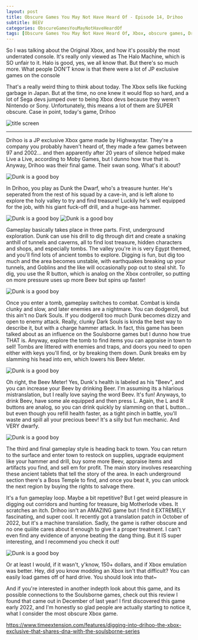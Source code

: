 ```yaml
---
layout: post
title: Obscure Games You May Not Have Heard Of - Episode 14, Drihoo
subtitle: BEEV
categories: ObscureGamesYouMayNotHaveHeardOf
tags: [Obscure Games You May Not Have Heard Of, Xbox, obscure games, Drihoo, Soulslikes]
---
```



So I was talking about the Original Xbox, and how it's possibly the most underrated console. It's really only viewed as The Halo Machine, which is SO unfair to it. Halo is good, yes, we all know that. But there's so much more. What people DON'T know is that there were a lot of JP exclusive games on the console

That's a really weird thing to think about today. The Xbox sells like fucking garbage in Japan. But at the time, no one knew it would flop so hard, and a lot of Sega devs jumped over to being Xbox devs because they weren't Nintendo or Sony. Unfortunately, this means a lot of them are SUPER obscure. Case in point, today's game, Drihoo

<img src="https://i.imgur.com/eZKn5yL.png" alt="title screen">

---

Drihoo is a JP exclusive Xbox game made by Highwaystar. They're a company you probably haven't heard of, they made a few games between 97 and 2002... and then apparently after 20 years of silence helped make Live a Live, according to Moby Games, but I dunno how true that is. Anyway, Drihoo was their final game. Their swan song. What's it about?

<img src="https://i.imgur.com/ONihNwn.png" alt="Dunk is a good boy">

In Drihoo, you play as Dunk the Dwarf, who's a treasure hunter. He's seperated from the rest of his squad by a cave-in, and is left alone to explore the holy valley to try and find treasure! Luckily he's well equipped for the job, with his giant fuck-off drill, and a huge-ass hammer.


<img src="https://i.imgur.com/MbetRNE.png" alt="Dunk is a good boy">
<img src="https://i.imgur.com/Rj0ftfn.png" alt="Dunk is a good boy">

Gameplay basically takes place in three parts. First, underground exploration. Dunk can use his drill to dig through dirt and create a snaking anthill of tunnels and caverns, all to find lost treasure, hidden characters and shops, and especially tombs. The valley you're in is very Egypt themed, and you'll find lots of ancient tombs to explore. Digging is fun, but dig too much and the area becomes unstable, with earthquakes breaking up your tunnels, and Goblins and the like will occasionally pop out to steal shit. To dig, you use the R button, which is analog on the Xbox controller, so putting on more pressure uses up more Beev but spins up faster!

<img src="https://i.imgur.com/jiPhDb3.png" alt="Dunk is a good boy">

Once you enter a tomb, gameplay switches to combat. Combat is kinda clunky and slow, and later enemies are a nightmare. You can dodgeroll, but this ain't no Dark Souls. If you dodgeroll too much Dunk becomes dizzy and open to enemy attack. Really, clunky Dark Souls is kinda the best way to describe it, but with a charge hammer attack. In fact, this game has been talked about as an influence on the Soulsborne games but I dunno how true THAT is. Anyway, explore the tomb to find items you can appraise in town to sell! Tombs are littered with enemies and traps, and doors you need to open either with keys you'll find, or by breaking them down. Dunk breaks em by slamming his head into em, which lowers his Beev Meter.

<img src="https://i.imgur.com/O8FHvsS.png" alt="Dunk is a good boy">

Oh right, the Beev Meter! Yes, Dunk's health is labeled as his "Beev", and you can increase your Beev by drinking Beer. I'm assuming its a hilarious mistranslation, but I really love saying the word Beev. It's fun! Anyways, to drink Beev, have some ale equipped and then press L. Again, the L and R buttons are analog, so you can drink quickly by slamming on that L button... but even though you refill health faster, as a tight pinch in battle, you'll waste and spill all your precious beev! It's a silly but fun mechanic. And VERY dwarfy.

<img src="https://i.imgur.com/pMwbMwV.png" alt="Dunk is a good boy">

The third and final gameplay style is heading back to town. You can return to the surface and enter town to restock on supplies, upgrade equipment like your hammer and drill, buy some more Beev, appraise items and artifacts you find, and sell em for profit. The main story involves researching these ancient tablets that tell the story of the area. In each underground section there's a Boss Temple to find, and once you beat it, you can unlock the next region by buying the rights to salvage there.

It's a fun gameplay loop. Maybe a bit repetitive? But I get weird pleasure in digging out corridors and hunting for treasure, big Motherlode vibes. It scratches an itch. Drihoo isn't an AMAZING game but I find it EXTREMELY fascinating, and super cool. It recently got a translation patch in October of 2022, but it's a machine translation. Sadly, the game is rather obscure and no one quiiite cares about it enough to give it a proper treatment. I can't even find any evidence of anyone beating the dang thing. But it IS super interesting, and I recommend you check it out! 

<img src="https://i.imgur.com/kYR9PuV.png" alt="Dunk is a good boy">

Or at least I would, if it wasn't, y'know, 150+ dollars, and if Xbox emulation was better. Hey, did you know modding an Xbox isn't that difficult? You can easily load games off of hard drive. You should look into that~

And if you're interested in another indepth look about this game, and its possible connections to the Soulsborne games, check out this review I found that came out in December of last year! I first discovered this game early 2022, and I'm honestly so glad people are actually starting to notice it, what I consider the most obscure Xbox game.

https://www.timeextension.com/features/digging-into-drihoo-the-xbox-exclusive-that-shares-dna-with-the-soulsborne-series